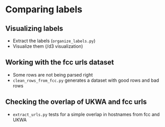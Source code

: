 # Comparing labels
## Visualizing labels
* Extract the labels (`organize_labels.py`)
* Visualize them (/d3 visualization)

## Working with the fcc urls dataset
* Some rows are not being parsed right
* `clean_rows_from_fcc.py` generates a dataset with good rows and bad rows

## Checking the overlap of UKWA and fcc urls
* `extract_urls.py` tests for a simple overlap in hostnames from fcc and UKWA
